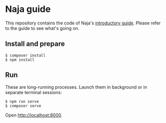 # Naja guide

This repository contains the code of Naja's [introductory guide](https://naja.js.org/#/guide/00-introduction). Please refer to the guide to see what's going on.


## Install and prepare

```shell
$ composer install
$ npm install
```


## Run

These are long-running processes. Launch them in background or in separate terminal sessions:

```shell
$ npm run serve
$ composer serve
```

Open [http://localhost:8000](http://localhost:8000).
